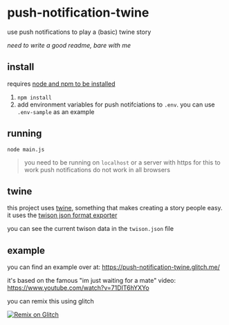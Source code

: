 # push-notification-twine

use push notifications to play a (basic) twine story

*need to write a good readme, bare with me*

## install

requires [node and npm to be installed](https://docs.npmjs.com/getting-started/installing-node)

1. `npm install`
2. add environment variables for push notifciations to `.env`. you can use `.env-sample` as an example

## running

```
node main.js
```
> you need to be running on `localhost` or a server with https for this to work
> push notifications do not work in all browsers

## twine

this project uses [twine](https://twinery.org/), something that makes creating a story people easy. it uses the [twison json format exporter](https://github.com/lazerwalker/twison)

you can see the current twison data in the `twison.json` file

## example

you can find an example over at: https://push-notification-twine.glitch.me/

it's based on the famous "im just waiting for a mate" video: https://www.youtube.com/watch?v=71DIT6hYXYo

you can remix this using glitch

[![Remix on Glitch](https://cdn.gomix.com/f3620a78-0ad3-4f81-a271-c8a4faa20f86%2Fremix-button.svg)](https://glitch.com/edit/#!/remix/push-notification-twine)
